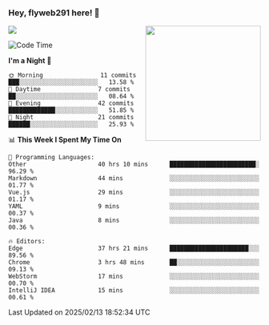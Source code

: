 ### Hey, flyweb291 here! 👋

![](https://metrics.lecoq.io/cherry291?template=classic&config.timezone=Asia%2FShanghai)
<img align='right' src="https://media.giphy.com/media/M9gbBd9nbDrOTu1Mqx/giphy.gif" width="230">
<!-- ![](https://github-readme-stats-ouuan.vercel.app/api?username=flyweb291&theme=dark&show_icons=true) -->

<!--START_SECTION:waka-->
![Code Time](http://img.shields.io/badge/Code%20Time-899%20hrs%202%20mins-blue)

**I'm a Night 🦉** 

```text
🌞 Morning                11 commits          ███░░░░░░░░░░░░░░░░░░░░░░   13.58 % 
🌆 Daytime                7 commits           ██░░░░░░░░░░░░░░░░░░░░░░░   08.64 % 
🌃 Evening                42 commits          █████████████░░░░░░░░░░░░   51.85 % 
🌙 Night                  21 commits          ██████░░░░░░░░░░░░░░░░░░░   25.93 % 
```


📊 **This Week I Spent My Time On** 

```text
💬 Programming Languages: 
Other                    40 hrs 10 mins      ████████████████████████░   96.29 % 
Markdown                 44 mins             ░░░░░░░░░░░░░░░░░░░░░░░░░   01.77 % 
Vue.js                   29 mins             ░░░░░░░░░░░░░░░░░░░░░░░░░   01.17 % 
YAML                     9 mins              ░░░░░░░░░░░░░░░░░░░░░░░░░   00.37 % 
Java                     8 mins              ░░░░░░░░░░░░░░░░░░░░░░░░░   00.36 % 

🔥 Editors: 
Edge                     37 hrs 21 mins      ██████████████████████░░░   89.56 % 
Chrome                   3 hrs 48 mins       ██░░░░░░░░░░░░░░░░░░░░░░░   09.13 % 
WebStorm                 17 mins             ░░░░░░░░░░░░░░░░░░░░░░░░░   00.70 % 
IntelliJ IDEA            15 mins             ░░░░░░░░░░░░░░░░░░░░░░░░░   00.61 % 
```


 Last Updated on 2025/02/13 18:52:34 UTC
<!--END_SECTION:waka-->

<!--
**flyweb291/数字游牧人** is a ✨ _special_ ✨ repository because its `README.md` (this file) appears on your GitHub profile.

Here are some ideas to get you started:

- 🔭 I’m currently working on ...
- 🌱 I’m currently learning ...
- 👯 I’m looking to collaborate on ...
- 🤔 I’m looking for help with ...
- 💬 Ask me about ...
- 📫 How to reach me: ...
- 😄 Pronouns: ...
- ⚡ Fun fact: ...
-->

